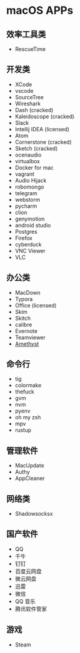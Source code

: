 # macOS APPs

## 效率工具类
* RescueTime

## 开发类
* XCode
* vscode
* SourceTree
* Wireshark
* Dash (cracked)
* Kaleidoscope (cracked)
* Slack
* Intellij IDEA (licensed)
* Atom
* Cornerstone (cracked)
* Sketch (cracked)
* ocenaudio
* virtualbox
* Docker for mac
* vagrant
* Audio Hijack
* robomongo
* telegram
* webstorm
* pycharm
* clion
* genymotion
* android studio
* Postgres
* Firefox
* cyberduck
* VNC Viewer
* VLC

## 办公类
* MacDown
* Typora
* Office (licensed)
* Skim
* Skitch
* calibre
* Evernote
* Teamviewer
* [Amethyst](https://ianyh.com/amethyst/)

## 命令行
* tig
* colormake
* thefuck
* gvm
* nvm
* pyenv
* oh my zsh
* mpv
* rustup

## 管理软件
* MacUpdate
* Authy
* AppCleaner

## 网络类
* Shadowsocksx

## 国产软件
* QQ
* 千牛
* 钉钉
* 百度云网盘
* 微云网盘
* 迅雷
* 微信
* QQ 音乐
* 腾讯软件管家

## 游戏
* Steam
